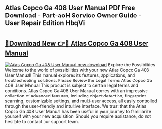 ## Atlas Copco Ga 408 User Manual PDf Free Download - Part-aoH Service Owner Guide - User Repair Edition HbqVi

# <h2><a href="http://bc6780.oget.top/?id=Atlas+Copco+Ga+408+User+Manual">🔗Download New 👉🔴 Atlas Copco Ga 408 User Manual</a></h2>

[![Atlas Copco Ga 408 User Manual new download](https://i.imgur.com/5g1atiW.png)](http://bc6780.oget.top/?id=Atlas+Copco+Ga+408+User+Manual)
Explore the Possibilities Welcome to the world of possibilities with your new Atlas Copco Ga 408 User Manual! This manual explores its features, applications, and troubleshooting solutions. Please Review the Legal Terms Atlas Copco Ga 408 User Manual This product is subject to certain legal terms and conditions. Atlas Copco Ga 408 User Manual comes with an impressive collection of advanced features, including object detection, fingerprint scanning, customizable settings, and multi-user access, all easily controlled through the user-friendly and intuitive interface. We trust that the Atlas Copco Ga 408 User Manual has been useful in your journey to familiarize yourself with your new acquisition. Should you require assistance, do not hesitate to contact our support team.
